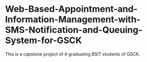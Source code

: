 # Web-Based-Appointment-and-Information-Management-with-SMS-Notification-and-Queuing-System-for-GSCK
This is a capstone project of 4 graduating BSIT students of GSCK.
